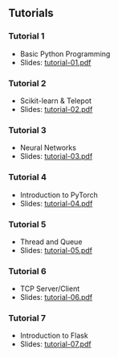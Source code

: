 ## Tutorials

### Tutorial 1
* Basic Python Programming
* Slides: [tutorial-01.pdf](tutorials/tutorial-01.pdf)

### Tutorial 2
* Scikit-learn & Telepot
* Slides: [tutorial-02.pdf](tutorials/tutorial-02.pdf)

### Tutorial 3
* Neural Networks
* Slides: [tutorial-03.pdf](tutorials/tutorial-03.pdf)

### Tutorial 4
* Introduction to PyTorch
* Slides: [tutorial-04.pdf](tutorials/tutorial-04.pdf)

### Tutorial 5
* Thread and Queue
* Slides: [tutorial-05.pdf](tutorials/tutorial-05.pdf)

### Tutorial 6
* TCP Server/Client
* Slides: [tutorial-06.pdf](tutorials/tutorial-06.pdf)

### Tutorial 7
* Introduction to Flask
* Slides: [tutorial-07.pdf](tutorials/tutorial-07.pdf)

